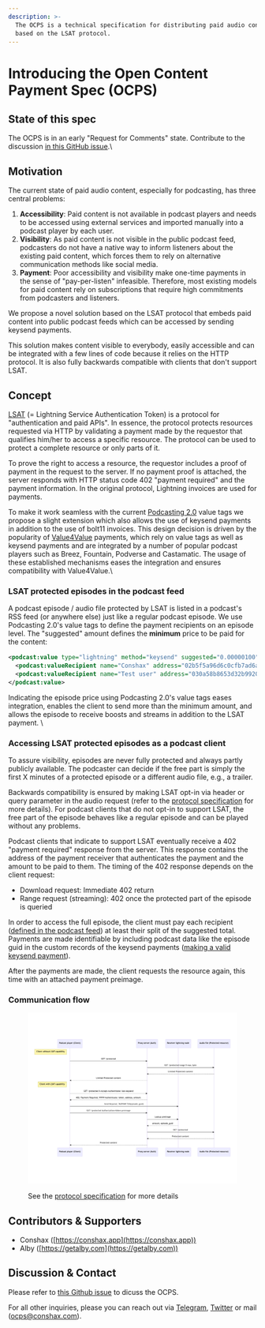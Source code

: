```yaml
---
description: >-
  The OCPS is a technical specification for distributing paid audio content
  based on the LSAT protocol.
---
```


# Introducing the Open Content Payment Spec (OCPS)

## State of this spec

The OCPS is in an early "Request for Comments" state. Contribute to the discussion [in this GitHub issue](https://app.gitbook.com/o/CqiLmBehq8zdnW2xunnj/s/RGE6IdBTxVoUIWziPNgK/).\


## Motivation

The current state of paid audio content, especially for podcasting, has three central problems:

1. **Accessibility**: Paid content is not available in podcast players and needs to be accessed using external services and imported manually into a podcast player by each user.
2. **Visibility**: As paid content is not visible in the public podcast feed, podcasters do not have a native way to inform listeners about the existing paid content, which forces them to rely on alternative communication methods like social media.
3. **Payment**: Poor accessibility and visibility make one-time payments in the sense of "pay-per-listen" infeasible. Therefore, most existing models for paid content rely on subscriptions that require high commitments from podcasters and listeners.

We propose a novel solution based on the LSAT protocol that embeds paid content into public podcast feeds which can be accessed by sending keysend payments.

This solution makes content visible to everybody, easily accessible and can be integrated with a few lines of code because it relies on the HTTP protocol. It is also fully backwards compatible with clients that don't support LSAT.



## Concept

[LSAT](https://lsat.tech) (= Lightning Service Authentication Token) is a protocol for "authentication and paid APIs". In essence, the protocol protects resources requested via HTTP by validating a payment made by the requestor that qualifies him/her to access a specific resource. The protocol can be used to protect a complete resource or only parts of it.&#x20;

To prove the right to access a resource, the requestor includes a proof of payment in the request to the server. If no payment proof is attached, the server responds with HTTP status code 402 "payment required" and the payment information. In the original protocol, Lightning invoices are used for payments. &#x20;

To make it work seamless with the current [Podcasting 2.0](https://github.com/Podcastindex-org/podcast-namespace/blob/main/docs/1.0.md) value tags we propose a slight extension which also allows the use of keysend payments in addition to the use of bolt11 invoices. This design decision is driven by the popularity of [Value4Value](https://value4value.info) payments, which rely on value tags as well as keysend payments and are integrated by a number of popular podcast players such as Breez, Fountain, Podverse and Castamatic. The usage of these established mechanisms eases the integration and ensures compatibility with Value4Value.\


### LSAT protected episodes in the podcast feed&#x20;

A podcast episode / audio file protected by LSAT is listed in a podcast's RSS feed (or anywhere else) just like a regular podcast episode. We use Podcasting 2.0's value tags to define the payment recipients on an episode level. The "suggested" amount defines the **minimum** price to be paid for the content:

```rss
<podcast:value type="lightning" method="keysend" suggested="0.00000100">
  <podcast:valueRecipient name="Conshax" address="02b5f5a96d6c0cfb7ad6adda59c25eba3c12a9a0beee22a8b31d3d20b59427bbca" type="node" split="10" customKey="696969" customValue="4VqhBQ73TSgpTFbJ35C3" fee="true"/>
  <podcast:valueRecipient name="Test user" address="030a58b8653d32b99200a2334cfe913e51dc7d155aa0116c176657a4f1722677a3" type="node" split="90" customKey="696969" customValue="4VqhBQ73TSgpTFbJ35C3" fee="false"/>
</podcast:value>
```

Indicating the episode price using Podcasting 2.0's value tags eases integration, enables the client to send more than the minimum amount, and allows the episode to receive boosts and streams in addition to the LSAT payment. \


### Accessing LSAT protected episodes as a podcast client

To assure visibility, episodes are never fully protected and always partly publicly available. The podcaster can decide if the free part is simply the first X minutes of a protected episode or a different audio file, e.g., a trailer.

Backwards compatibility is ensured by making LSAT opt-in via header or query parameter in the audio request (refer to the [protocol specification](protocol-specification.md) for more details). For podcast clients that do not opt-in to support LSAT, the free part of the episode behaves like a regular episode and can be played without any problems.

Podcast clients that indicate to support LSAT eventually receive a 402 "payment required" response from the server. This response contains the address of the payment receiver that authenticates the payment and the amount to be paid to them. The timing of the 402 response depends on the client request:

* Download request: Immediate 402 return
* Range request (streaming): 402 once the protected part of the episode is queried

In order to access the full episode, the client must pay each recipient ([defined in the podcast feed](./#lsat-protected-episodes-in-the-podcast-feed)) at least their split of the suggested total. Payments are made identifiable by including podcast data like the episode guid in the custom records of the keysend payments ([making a valid keysend payment](example-implementation.md#make-a-valid-keysend-payment)).&#x20;

After the payments are made, the client requests the resource again, this time with an attached payment preimage. \
&#x20;

### **Communication flow**

<figure><img src=".gitbook/assets/mermaid-diagram-2023-02-11-120912.png" alt=""><figcaption><p>See the <a href="protocol-specification.md">protocol specification</a> for more details</p></figcaption></figure>



## Contributors & Supporters

* Conshax ([https://conshax.app](https://conshax.app))
* Alby ([https://getalby.com](https://getalby.com))



## Discussion & Contact

Please refer to [this Github issue](https://app.gitbook.com/o/CqiLmBehq8zdnW2xunnj/s/ny7cBzyrook2pLmUlyRt/) to dicuss the OCPS.

For all other inquiries, please you can reach out via [Telegram](https://t.me/moritz\_conshax), [Twitter](https://twitter.com/conshax) or mail (ocps@conshax.com).
